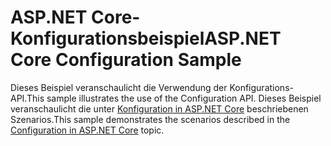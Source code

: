 # <a name="aspnet-core-configuration-sample"></a><span data-ttu-id="a6b44-101">ASP.NET Core-Konfigurationsbeispiel</span><span class="sxs-lookup"><span data-stu-id="a6b44-101">ASP.NET Core Configuration Sample</span></span>

<span data-ttu-id="a6b44-102">Dieses Beispiel veranschaulicht die Verwendung der Konfigurations-API.</span><span class="sxs-lookup"><span data-stu-id="a6b44-102">This sample illustrates the use of the Configuration API.</span></span> <span data-ttu-id="a6b44-103">Dieses Beispiel veranschaulicht die unter [Konfiguration in ASP.NET Core](https://docs.microsoft.com/aspnet/core/fundamentals/configuration) beschriebenen Szenarios.</span><span class="sxs-lookup"><span data-stu-id="a6b44-103">This sample demonstrates the scenarios described in the [Configuration in ASP.NET Core](https://docs.microsoft.com/aspnet/core/fundamentals/configuration) topic.</span></span>
